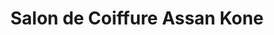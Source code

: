 ---
title: "Salon de Coiffure Assan Kone"
url: /bamako/salon-de-coiffure-assan-kone/
shop: Friseur
---